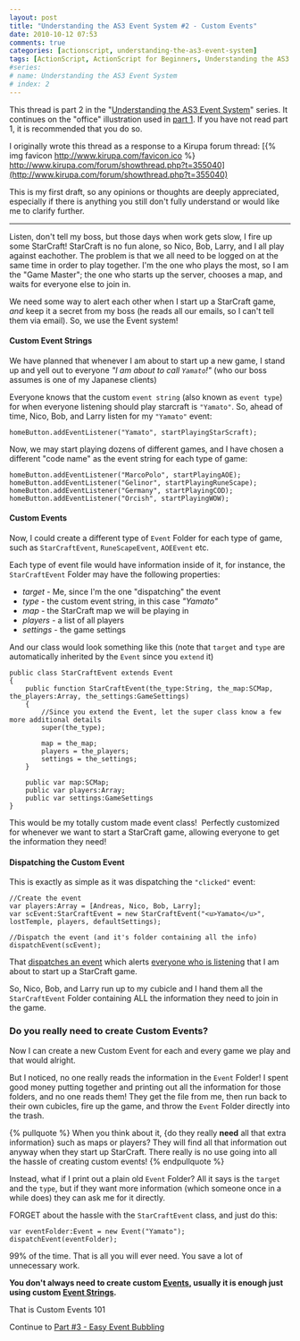 ```yaml
---
layout: post
title: "Understanding the AS3 Event System #2 - Custom Events"
date: 2010-10-12 07:53
comments: true
categories: [actionscript, understanding-the-as3-event-system]
tags: [ActionScript, ActionScript for Beginners, Understanding the AS3 Event System]
#series:
# name: Understanding the AS3 Event System
# index: 2
---
```


This thread is part 2 in the "[Understanding the AS3 Event System](/actionscript/understanding-the-as3-event-system/)" series. It continues on the "office" illustration used in [part 1](/actionscript/understanding-the-as3-event-system/part-1-the-basics). If you have not read part 1, it is recommended that you do so.

I originally wrote this thread as a response to a Kirupa forum thread:
[{% img favicon http://www.kirupa.com/favicon.ico %} http://www.kirupa.com/forum/showthread.php?t=355040](http://www.kirupa.com/forum/showthread.php?t=355040)

This is my first draft, so any opinions or thoughts are deeply appreciated, especially if there is anything you still don't fully understand or would like me to clarify further.
<!-- more -->

----------------

Listen, don't tell my boss, but those days when work gets slow, I fire up some StarCraft! StarCraft is no fun alone, so Nico, Bob, Larry, and I all play against eachother. The problem is that we all need to be logged on at the same time in order to play together. I'm the one who plays the most, so I am the "Game Master"; the one who starts up the server, chooses a map, and waits for everyone else to join in.

We need some way to alert each other when I start up a StarCraft game, _and_ keep it a secret from my boss (he reads all our emails, so I can't tell them via email). So, we use the Event system!


#### Custom Event Strings ####
We have planned that whenever I am about to start up a new game, I stand up and yell out to everyone _"I am about to call `Yamato`!"_ (who our boss assumes is one of my Japanese clients)

Everyone knows that the custom `event string` (also known as `event type`) for when everyone listening should play starcraft is `"Yamato"`. So, ahead of time, Nico, Bob, and Larry listen for my `"Yamato"` event:
```as3
homeButton.addEventListener("Yamato", startPlayingStarScraft);
```

Now, we may start playing dozens of different games, and I have chosen a different "code name" as the event string for each type of game:
```as3
homeButton.addEventListener("MarcoPolo", startPlayingAOE);
homeButton.addEventListener("Gelinor", startPlayingRuneScape);
homeButton.addEventListener("Germany", startPlayingCOD);
homeButton.addEventListener("Orcish", startPlayingWOW);
```

#### Custom Events ####
Now, I could create a different type of `Event` Folder for each type of game, such as `StarCraftEvent`, `RuneScapeEvent`, `AOEEvent` etc. 

Each type of event file would have information inside of it, for instance, the `StarCraftEvent` Folder may have the following properties:
 - _target_ - Me, since I'm the one "dispatching" the event
 - _type_ - the custom event string, in this case _"Yamato"_
 - _map_ - the StarCraft map we will be playing in
 - _players_ - a list of all players
 - _settings_ - the game settings

And our class would look something like this (note that `target` and `type` are automatically inherited by the `Event` since you `extend` it)
```as3
public class StarCraftEvent extends Event
{
    public function StarCraftEvent(the_type:String, the_map:SCMap, the_players:Array, the_settings:GameSettings)
    {
        //Since you extend the Event, let the super class know a few more additional details
        super(the_type);
        
        map = the_map;
        players = the_players;
        settings = the_settings;
    }
        
    public var map:SCMap;
    public var players:Array;
    public var settings:GameSettings
}
```

This would be my totally custom made event class! <img alt="" border="0" class="inlineimg" src="http://www.kirupa.com/forum/images/smilies/d_smile.gif" title="Big Smile" /> Perfectly customized for whenever we want to start a StarCraft game, allowing everyone to get the information they need!


#### Dispatching the Custom Event ####
This is exactly as simple as it was dispatching the `"clicked"` event:
```as3
//Create the event
var players:Array = [Andreas, Nico, Bob, Larry];
var scEvent:StarCraftEvent = new StarCraftEvent("<u>Yamato</u>", lostTemple, players, defaultSettings);

//Dispatch the event (and it's folder containing all the info)
dispatchEvent(scEvent);
```

That <u>dispatches an event</u> which alerts <u>everyone who is listening</u> that I am about to start up a StarCraft game.

So, Nico, Bob, and Larry run up to my cubicle and I hand them all the `StarCraftEvent` Folder containing ALL the information they need to join in the game.


### Do you really need to create Custom Events? ####
Now I can create a new Custom Event for each and every game we play and that would alright. 

But I noticed, no one really reads the information in the `Event` Folder! I spent good money putting together and printing out all the information for those folders, and no one reads them! They get the file from me, then run back to their own cubicles, fire up the game, and throw the `Event` Folder directly into the trash.

{% pullquote %}
When you think about it, {do they really **need** all that extra information} such as maps or players? They will find all that information out anyway when they start up StarCraft. There really is no use going into all the hassle of creating custom events!
{% endpullquote %}

Instead, what if I print out a plain old `Event` Folder? All it says is the `target` and the `type`, but if they want more information (which someone once in a while does) they can ask me for it directly.

FORGET about the hassle with the `StarCraftEvent` class, and just do this:
```as3
var eventFolder:Event = new Event("Yamato");
dispatchEvent(eventFolder);
```

99% of the time. That is all you will ever need. You save a lot of unnecessary work.


**You don't always need to create custom <u>Events</u>, usually it is enough just using custom <u>Event Strings</u>.**


That is Custom Events 101

Continue to [Part #3 - Easy Event Bubbling](/actionscript/understanding-the-as3-event-system/part-3-easy-event-bubbling)
